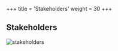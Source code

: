 +++
title = 'Stakeholders'
weight = 30
+++

## Stakeholders
![stakeholders](https://github.com/none-word/inno-alumni-portal-docs.github.io/assets/54961113/97f0d178-cfa2-416e-894f-f2b700e04f16)
